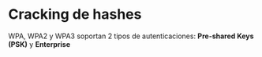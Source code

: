 # Cracking de hashes

WPA, WPA2 y WPA3 soportan 2 tipos de autenticaciones: **Pre-shared Keys (PSK)** y **Enterprise**

